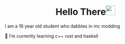 <h1 align="center">Hello There<img src="https://github.com/souvikguria98/souvikguria98/blob/master/Hi.gif" width="30"> </h1>
I am a 16 year old student who dabbles in mc modding
<p></p>
🌱 I’m currently learning c++ rust and haskell 
 
